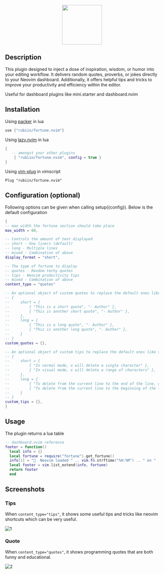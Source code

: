 <p align="center"><img src="https://i.imgur.com/wLMNwZq.png" height=130 /></p>

## Description

This plugin designed to inject a dose of inspiration, wisdom, or humor into your editing workflow. It delivers random quotes, proverbs, or jokes directly to your Neovim dashboard. Additionally, it offers helpful tips and tricks to improve your productivity and efficiency within the editor.

Useful for dashboard plugins like mini.starter and dashboard.nvim

## Installation

Using [packer](https://github.com/wbthomason/packer.nvim) in lua

```lua
use {"rubiin/fortune.nvim"}
```

Using [lazy.nvim](https://github.com/folke/lazy.nvim) in lua

```lua
{
   -- amongst your other plugins
  	{ "rubiin/fortune.nvim", config = true }
}
```

Using [vim-plug](https://github.com/junegunn/vim-plug) in vimscript

```vim
Plug "rubiin/fortune.nvim"
```


## Configuration (optional)
Following options can be given when calling setup({config}). Below is the default configuration

```lua
{
-- max width the fortune section should take place
max_width = 60,

-- Controls the amount of text displayed
-- short - One liners (default)
-- long - Multiple lines
-- mixed - Combination of above
display_format = "short",

-- The type of fortune to display
-- quotes - Random techy quotes
-- tips - Neovim productivity tips
-- mixed - Combination of above
content_type = "quotes"

-- An optional object of custom quotes to replace the default ones like this:
-- {
--     short = {
--         { "This is a short quote", "- Author" },
--         { "This is another short quote", "- Author" },
--     },
--     long = {
--         { "This is a long quote", "- Author" },
--         { "This is another long quote", "- Author" },
--     }
-- }
custom_quotes = {},

-- An optional object of custom tips to replace the default ones like this:
-- {
--     short = {
--         { "In normal mode, x will delete a single character" },
--         { "In visual mode, x will delete a range of characters" },
--     },
--     long = {
--         { "To delete from the current line to the end of the line, use d$" },
--         { "To delete from the current line to the beginning of the line, use d^" },
--     }
-- }
custom_tips = {},
}
```


## Usage

The plugin returns a lua table

```lua
-- dashboard.nvim reference
footer = function()
  local info = {}
  local fortune = require("fortune").get_fortune()
  info[1] = "  Neovim loaded " .. vim.fn.strftime("%H:%M") .. " on " .. vim.fn.strftime("%d/%m/%Y") .. " '"
  local footer = vim.list_extend(info, fortune)
  return footer
  end

```

## Screenshots

### Tips

When `content_type="tips"`, it shows some useful tips and tricks like neovim shortcuts which can be very useful.

![1](https://i.imgur.com/f8CvAso.png)

### Quote

When `content_type="quotes"`, it shows programming quotes that are both funny and educational.

![2](https://i.imgur.com/Zi0Gr2n.png)
